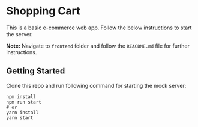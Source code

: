 # Shopping Cart

This is a basic e-commerce web app. Follow the below instructions to start the server.

**Note:** Navigate to `frontend` folder and follow the `REACDME.md` file for further instructions.

## Getting Started

Clone this repo and run following command for starting the mock server:

```
npm install
npm run start
# or
yarn install
yarn start
```
